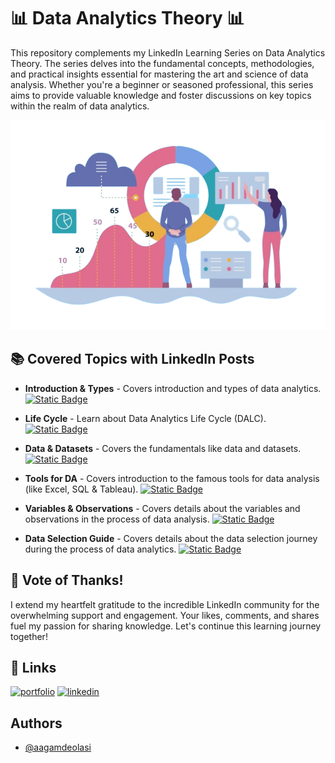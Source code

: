 
# 📊 Data Analytics Theory 📊

This repository complements my LinkedIn Learning Series on Data Analytics Theory. The series delves into the fundamental concepts, methodologies, and practical insights essential for mastering the art and science of data analysis. Whether you're a beginner or seasoned professional, this series aims to provide valuable knowledge and foster discussions on key topics within the realm of data analytics.


![Data Analytics](https://github.com/aagamdeolasi/Data_Analytics_Theory/blob/main/data%20analytics.png?raw=true)


## 📚 Covered Topics with LinkedIn Posts

- **Introduction & Types** - Covers introduction and types of data analytics. [![Static Badge](https://img.shields.io/badge/LinkedIn_Post-blue)](https://www.linkedin.com/posts/aagam-deolasi_data-analytics-introduction-types-activity-7166657940202930178-woHx?utm_source=share&utm_medium=member_desktop)

- **Life Cycle** - Learn about Data Analytics Life Cycle (DALC). [![Static Badge](https://img.shields.io/badge/LinkedIn_Post-blue)](https://www.linkedin.com/posts/aagam-deolasi_2-data-analytics-data-analytics-life-cycle-activity-7168128169013702656-488C?utm_source=share&utm_medium=member_desktop)

- **Data & Datasets** - Covers the fundamentals like data and datasets. [![Static Badge](https://img.shields.io/badge/LinkedIn_Post-blue)](https://www.linkedin.com/posts/aagam-deolasi_3-data-analytics-data-datasets-activity-7169196665042661376-VQT1?utm_source=share&utm_medium=member_desktop)

- **Tools for DA** - Covers introduction to the famous tools for data analysis (like Excel, SQL & Tableau). [![Static Badge](https://img.shields.io/badge/LinkedIn_Post-blue)](https://www.linkedin.com/posts/aagam-deolasi_4-data-analytics-tools-for-data-analysis-activity-7170289365791756288-ulLo?utm_source=share&utm_medium=member_desktop)

- **Variables & Observations** - Covers details about the variables and observations in the process of data analysis. [![Static Badge](https://img.shields.io/badge/LinkedIn_Post-blue)](https://www.linkedin.com/posts/aagam-deolasi_5-data-analytics-variables-observations-activity-7171014221441224704-ysgm?utm_source=share&utm_medium=member_desktop)

- **Data Selection Guide** - Covers details about the data selection journey during the process of data analytics. [![Static Badge](https://img.shields.io/badge/LinkedIn_Post-blue)](https://www.linkedin.com/posts/aagam-deolasi_6-data-analytics-data-selection-guide-activity-7171751013685690368-5F9j?utm_source=share&utm_medium=member_desktop)


## 🤗 Vote of Thanks!
I extend my heartfelt gratitude to the incredible LinkedIn community for the overwhelming support and engagement. Your likes, comments, and shares fuel my passion for sharing knowledge. Let's continue this learning journey together!


## 🔗 Links
[![portfolio](https://img.shields.io/badge/my_portfolio-000?style=for-the-badge&logo=ko-fi&logoColor=white)](https://aagamdeolasi.github.io/portfolio/)
[![linkedin](https://img.shields.io/badge/linkedin-0A66C2?style=for-the-badge&logo=linkedin&logoColor=white)](https://www.linkedin.com/in/aagam-deolasi)

## Authors
- [@aagamdeolasi](https://github.com/aagamdeolasi/)


